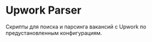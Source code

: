 Upwork Parser
=============

Скрипты для поиска и парсинга вакансий с Upwork по предустановленным конфигурациям.
